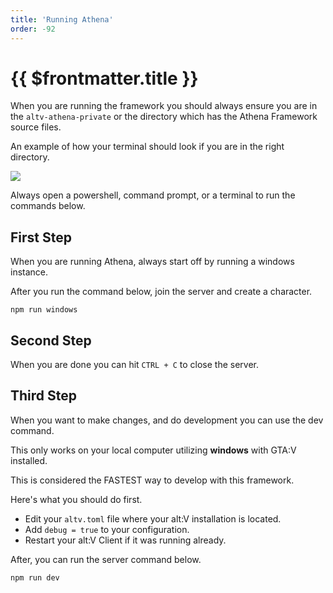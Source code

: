 ```yaml
---
title: 'Running Athena'
order: -92
---
```


# {{ $frontmatter.title }}

When you are running the framework you should always ensure you are in the `altv-athena-private` or the directory which has the Athena Framework source files.

An example of how your terminal should look if you are in the right directory.

![](https://i.imgur.com/a6CmKQ3.png)

Always open a powershell, command prompt, or a terminal to run the commands below.

## First Step

When you are running Athena, always start off by running a windows instance.

After you run the command below, join the server and create a character.

```
npm run windows
```

## Second Step

When you are done you can hit `CTRL + C` to close the server.

## Third Step

When you want to make changes, and do development you can use the dev command.

This only works on your local computer utilizing **windows** with GTA:V installed.

This is considered the FASTEST way to develop with this framework.

Here's what you should do first.

* Edit your `altv.toml` file where your alt:V installation is located.
* Add `debug = true` to your configuration.
* Restart your alt:V Client if it was running already.

After, you can run the server command below.

```
npm run dev
```